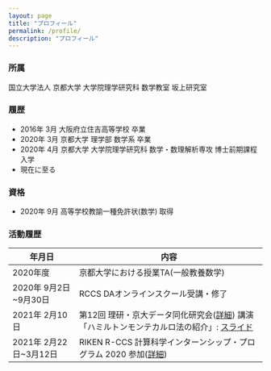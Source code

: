 ```yaml
---
layout: page
title: "プロフィール"
permalink: /profile/
description: "プロフィール"
---
```


### 所属
国立大学法人 京都大学 大学院理学研究科 数学教室 坂上研究室

### 履歴
  - 2016年 3月 大阪府立住吉高等学校 卒業
  - 2020年 3月 京都大学 理学部 数学系 卒業
  - 2020年 4月 京都大学 大学院理学研究科 数学・数理解析専攻 博士前期課程 入学
  - 現在に至る

### 資格
  - 2020年 9月 高等学校教諭一種免許状(数学) 取得

### 活動履歴

  |年月日|内容|
  | --- | --- |
  |2020年度 | 京都大学における授業TA(一般教養数学)|
  |2020年 9月2日~9月30日 | RCCS DAオンラインスクール受講・修了|
  |2021年 2月10日| 第12回 理研・京大データ同化研究会([詳細](http://www.data-assimilation.riken.jp/jp/events/ku_ws_202102/index.html)) 講演 「ハミルトンモンテカルロ法の紹介」: [スライド](/math/pdf/intro_to_hmc_slide.pdf)|
  |2021年 2月22日~3月12日 | RIKEN R-CCS 計算科学インターンシップ・プログラム 2020 参加([詳細](https://www.r-ccs.riken.jp/library/event/200604/))|
